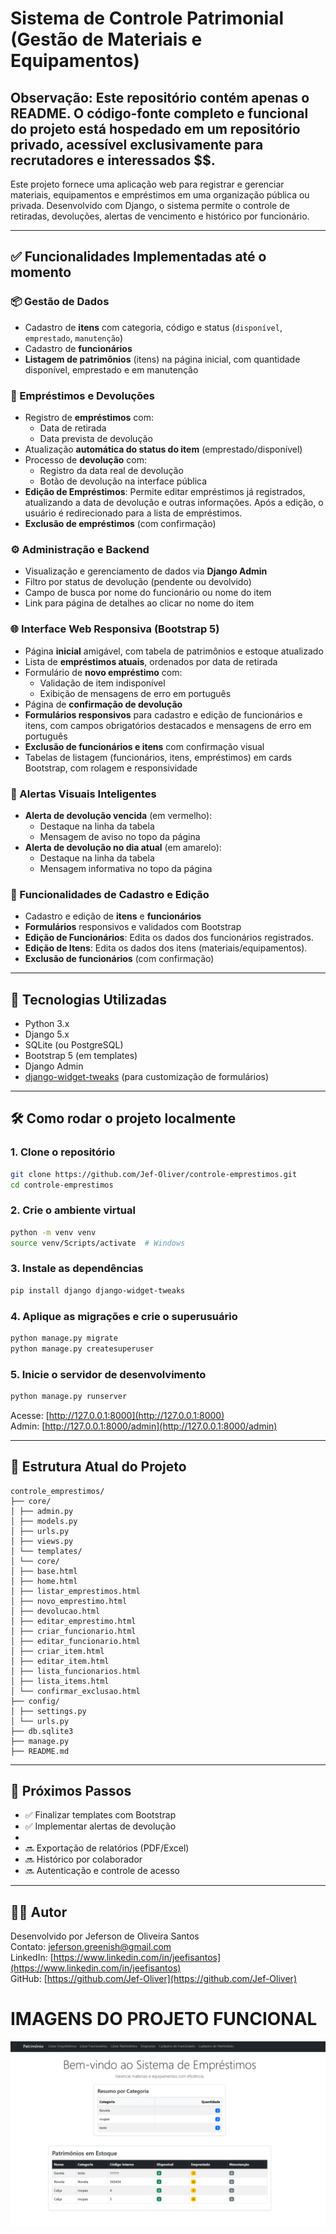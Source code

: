 # Sistema de Controle Patrimonial (Gestão de Materiais e Equipamentos)
## Observação: Este repositório contém apenas o README. O código-fonte completo e funcional do projeto está hospedado em um repositório privado, acessível exclusivamente para recrutadores e interessados $$.

Este projeto fornece uma aplicação web para registrar e gerenciar materiais, equipamentos e empréstimos em uma organização pública ou privada. Desenvolvido com Django, o sistema permite o controle de retiradas, devoluções, alertas de vencimento e histórico por funcionário.

---

## ✅ Funcionalidades Implementadas até o momento

### 📦 Gestão de Dados
- Cadastro de **itens** com categoria, código e status (`disponível`, `emprestado`, `manutenção`)
- Cadastro de **funcionários**
- **Listagem de patrimônios** (itens) na página inicial, com quantidade disponível, emprestado e em manutenção

### 🔁 Empréstimos e Devoluções
- Registro de **empréstimos** com:
  - Data de retirada
  - Data prevista de devolução
- Atualização **automática do status do item** (emprestado/disponível)
- Processo de **devolução** com:
  - Registro da data real de devolução
  - Botão de devolução na interface pública
- **Edição de Empréstimos**: Permite editar empréstimos já registrados, atualizando a data de devolução e outras informações. Após a edição, o usuário é redirecionado para a lista de empréstimos.
- **Exclusão de empréstimos** (com confirmação)

### ⚙️ Administração e Backend
- Visualização e gerenciamento de dados via **Django Admin**
- Filtro por status de devolução (pendente ou devolvido)
- Campo de busca por nome do funcionário ou nome do item
- Link para página de detalhes ao clicar no nome do item

### 🌐 Interface Web Responsiva (Bootstrap 5)
- Página **inicial** amigável, com tabela de patrimônios e estoque atualizado
- Lista de **empréstimos atuais**, ordenados por data de retirada
- Formulário de **novo empréstimo** com:
  - Validação de item indisponível
  - Exibição de mensagens de erro em português
- Página de **confirmação de devolução**
- **Formulários responsivos** para cadastro e edição de funcionários e itens, com campos obrigatórios destacados e mensagens de erro em português
- **Exclusão de funcionários e itens** com confirmação visual
- Tabelas de listagem (funcionários, itens, empréstimos) em cards Bootstrap, com rolagem e responsividade

### 🚨 Alertas Visuais Inteligentes
- **Alerta de devolução vencida** (em vermelho):
  - Destaque na linha da tabela
  - Mensagem de aviso no topo da página
- **Alerta de devolução no dia atual** (em amarelo):
  - Destaque na linha da tabela
  - Mensagem informativa no topo da página

### 📝 Funcionalidades de Cadastro e Edição
- Cadastro e edição de **itens** e **funcionários**
- **Formulários** responsivos e validados com Bootstrap
- **Edição de Funcionários**: Edita os dados dos funcionários registrados.
- **Edição de Itens**: Edita os dados dos itens (materiais/equipamentos).
- **Exclusão de funcionários** (com confirmação)

---

## 🚀 Tecnologias Utilizadas

- Python 3.x
- Django 5.x
- SQLite (ou PostgreSQL)
- Bootstrap 5 (em templates)
- Django Admin
- [django-widget-tweaks](https://github.com/jazzband/django-widget-tweaks) (para customização de formulários)

---

## 🛠️ Como rodar o projeto localmente

### 1. Clone o repositório

```bash
git clone https://github.com/Jef-Oliver/controle-emprestimos.git
cd controle-emprestimos
```

### 2. Crie o ambiente virtual

```bash
python -m venv venv
source venv/Scripts/activate  # Windows
```

### 3. Instale as dependências

```bash
pip install django django-widget-tweaks
```

### 4. Aplique as migrações e crie o superusuário

```bash
python manage.py migrate
python manage.py createsuperuser
```

### 5. Inicie o servidor de desenvolvimento

```bash
python manage.py runserver
```

Acesse: [http://127.0.0.1:8000](http://127.0.0.1:8000)  
Admin: [http://127.0.0.1:8000/admin](http://127.0.0.1:8000/admin)

---

## 📁 Estrutura Atual do Projeto

```
controle_emprestimos/
├── core/
│ ├── admin.py
│ ├── models.py
│ ├── urls.py
│ ├── views.py
│ └── templates/
│ └── core/
│ ├── base.html
│ ├── home.html
│ ├── listar_emprestimos.html
│ ├── novo_emprestimo.html
│ ├── devolucao.html
│ ├── editar_emprestimo.html
│ ├── criar_funcionario.html
│ ├── editar_funcionario.html
│ ├── criar_item.html
│ ├── editar_item.html
│ ├── lista_funcionarios.html
│ ├── lista_items.html
│ └── confirmar_exclusao.html
├── config/
│ ├── settings.py
│ └── urls.py
├── db.sqlite3
├── manage.py
├── README.md
```

---

## 📌 Próximos Passos

- ✅ Finalizar templates com Bootstrap
- ✅ Implementar alertas de devolução
- 
- 🔜 Exportação de relatórios (PDF/Excel)
- 🔜 Histórico por colaborador
- 🔜 Autenticação e controle de acesso 

---

## 👨‍💻 Autor

Desenvolvido por Jeferson de Oliveira Santos  
Contato: jeferson.greenish@gmail.com  
LinkedIn: [https://www.linkedin.com/in/jeefisantos](https://www.linkedin.com/in/jeefisantos)  
GitHub: [https://github.com/Jef-Oliver](https://github.com/Jef-Oliver)


# IMAGENS DO PROJETO FUNCIONAL

![Admin do Django](captura1.png)

